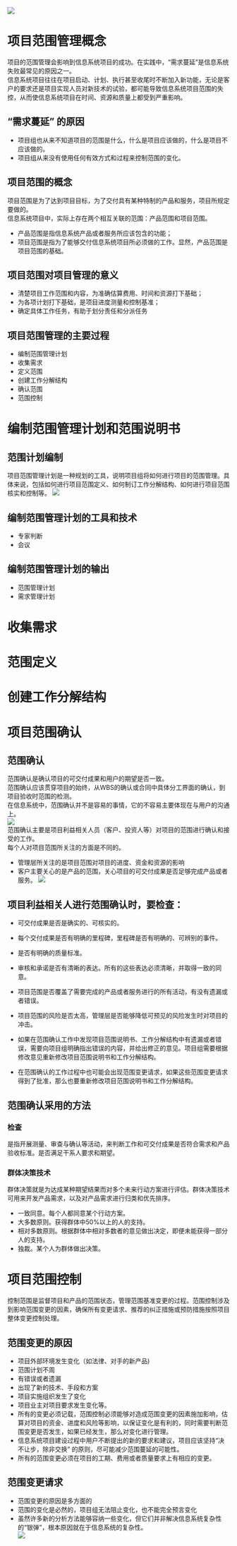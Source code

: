 ![](./images/项目管理范围.png)
# 项目范围管理概念
项目的范围管理会影响到信息系统项目的成功。在实践中，“需求蔓延”是信息系统失败最常见的原因之一。  
信息系统项目往往在项目启动、计划、执行甚至收尾时不断加入新功能，无论是客户的要求还是项目实现人员对新技术的试验，都可能导致信息系统项目范围的失控，从而使信息系统项目在时间、资源和质量上都受到严重影响。  
## “需求蔓延” 的原因
+ 项目组也从来不知道项目的范围是什么，什么是项目应该做的，什么是项目不应该做的。
+ 项目组从来没有使用任何有效方式和过程来控制范围的变化。
## 项目范围的概念
项目范围是为了达到项目目标，为了交付具有某种特制的产品和服务，项目所规定要做的。  
信息系统项目中，实际上存在两个相互关联的范围：产品范围和项目范围。  
+ 产品范围是指信息系统产品或者服务所应该包含的功能；
+ 项目范围是指为了能够交付信息系统项目所必须做的工作。显然，产品范围是项目范围的基础。 
## 项目范围对项目管理的意义
+ 清楚项目工作范围和内容，为准确估算费用、时间和资源打下基础；
+ 为各项计划打下基础，是项目进度测量和控制基准；
+ 确定具体工作任务，有助于划分责任和分派任务
## 项目范围管理的主要过程
+ 编制范围管理计划
+ 收集需求
+ 定义范围
+ 创建工作分解结构
+ 确认范围
+ 范围控制

# 编制范围管理计划和范围说明书
## 范围计划编制
项目范围管理计划是一种规划的工具，说明项目组将如何进行项目的范围管理。具体来说，包括如何进行项目范围定义、如何制订工作分解结构、如何进行项目范围核实和控制等。
![](./images/范围计划编制.png)
## 编制范围管理计划的工具和技术
+ 专家判断
+ 会议
## 编制范围管理计划的输出
+ 范围管理计划
+ 需求管理计划


# 收集需求
# 范围定义
# 创建工作分解结构

# 项目范围确认
## 范围确认
范围确认是确认项目的可交付成果和用户的期望是否一致。  
范围确认应该贯穿项目的始终，从WBS的确认或合同中具体分工界面的确认，到项目验收时范围的检测。   
在信息系统中，范围确认并不是容易的事情，它的不容易主要体现在与用户的沟通上。  
![](./images/范围确认.png)  
范围确认主要是项目利益相关人员（客户、投资人等）对项目的范围进行确认和接受的工作。  
每个人对项目范围所关注的方面是不同的。  
+ 管理层所关注的是项目范围对项目的进度、资金和资源的影响
+ 客户主要关心的是产品的范围，关心项目的可交付成果是否足够完成产品或者服务。
![](./images/范围确认1.png)  
## 项目利益相关人进行范围确认时，要检查：
+ 可交付成果是否是确实的、可核实的。
+ 每个交付成果是否有明确的里程碑，里程碑是否有明确的、可辨别的事件。
+ 是否有明确的质量标准。
+ 审核和承诺是否有清晰的表达。所有的这些表达必须清晰，并取得一致的同意。
+ 项目范围是否覆盖了需要完成的产品或者服务进行的所有活动，有没有遗漏或者错误。
+ 项目范围的风险是否太高，管理层是否能够降低可预见的风险发生时对项目的冲击。

+ 如果在范围确认工作中发现项目范围说明书、工作分解结构中有遗漏或者错误，需要向项目组明确指出错误的内容，并给出修正的意见。项目组需要根据修改意见重新修改项目范围说明书和工作分解结构。
+ 在范围确认的工作过程中也可能会出现范围变更请求，如果这些范围变更请求得到了批准，那么也要重新修改项目范围说明书和工作分解结构。  
## 范围确认采用的方法
### 检查
是指开展测量、审查与确认等活动，来判断工作和可交付成果是否符合需求和产品验收标准。是否满足干系人要求和期望。  
### 群体决策技术
群体决策就是为达成某种期望结果而对多个未来行动方案进行评估。群体决策技术可用来开发产品需求，以及对产品需求进行归类和优先排序。  
+ 一致同意。每个人都同意某个行动方案。
+ 大多数原则。获得群体中50%以上的人的支持。
+ 相对多数原则。根据群体中相对多数者的意见做出决定，即便未能获得一部分人的支持。
+ 独裁。某个人为群体做出决策。

# 项目范围控制
控制范围是监督项目和产品的范围状态，管理范围基准变更的过程。范围控制涉及到影响范围变更的因素，确保所有变更请求、推荐的纠正措施或预防措施按照项目整体变更控制处理。  
## 范围变更的原因
+ 项目外部环境发生变化（如法律、对手的新产品)
+ 范围计划不周
+ 有错误或者遗漏
+ 出现了新的技术、手段和方案
+ 项目实施组织发生了变化
+ 项目业主对项目要求发生变化等。
+ 所有的变更必须记载，范围控制必须能够对造成范围变更的因素施加影响，估算对项目的资金、进度和风险等影响，以保证变化是有利的，同时需要判断范围变更是否发生，如果已经发生，那么对变化进行管理。
+ 信息系统项目建设过程中用户不断提出的新的要求和建议，项目应该坚持“决不让步，除非交换” 的原则，尽可能减少范围蔓延的可能性。
+ 所有的范围变更必须在项目的工期、费用或者质量要求上有相应的变更。
## 范围变更请求
+ 范围变更的原因是多方面的
+ 范围的变化是必然的，项目组无法阻止变化，也不能完全预言变化
+ 虽然许多新的分析方法能够容纳一些变化，但它们并非解决信息系统复杂性的“银弹”，根本原因就在于信息系统的复杂性。  
![](./images/范围变更请求.png)  
